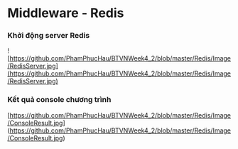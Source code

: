# Middleware - Redis
### Khởi động server Redis
![https://github.com/PhamPhucHau/BTVNWeek4_2/blob/master/Redis/Image/RedisServer.jpg](https://github.com/PhamPhucHau/BTVNWeek4_2/blob/master/Redis/Image/RedisServer.jpg)
### Kết quả console chương trình 
[https://github.com/PhamPhucHau/BTVNWeek4_2/blob/master/Redis/Image/ConsoleResult.jpg] (https://github.com/PhamPhucHau/BTVNWeek4_2/blob/master/Redis/Image/ConsoleResult.jpg)
